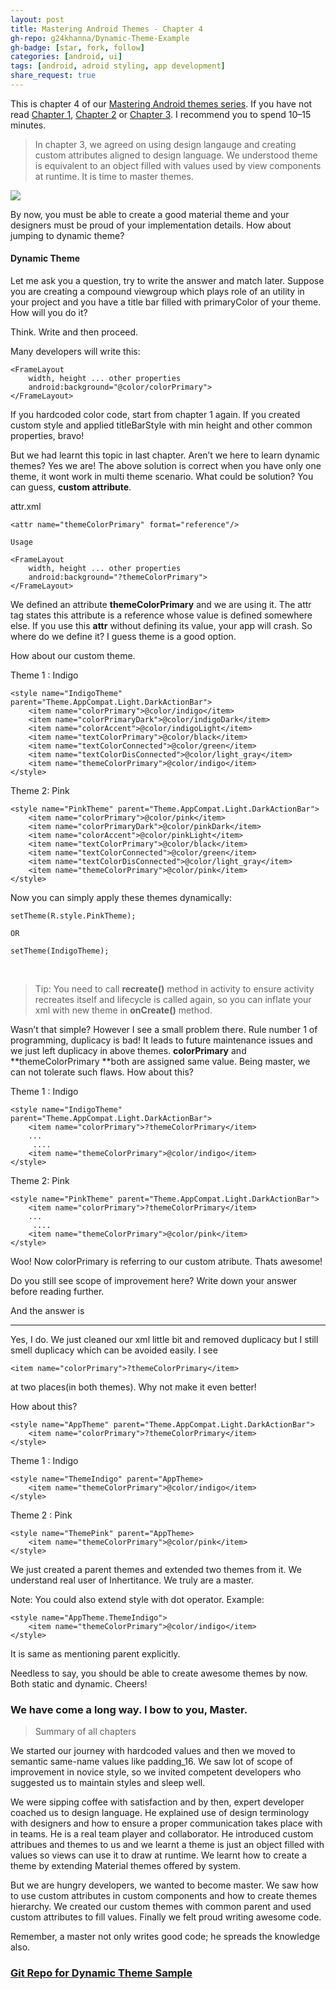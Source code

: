 ```yaml
---
layout: post
title: Mastering Android Themes - Chapter 4
gh-repo: g24khanna/Dynamic-Theme-Example
gh-badge: [star, fork, follow]
categories: [android, ui]
tags: [android, adroid styling, app development]
share_request: true
---
```


This is chapter 4 of our [Mastering Android themes series](/blogs/android/mastering-android-themes). If you have not read
[Chapter 1](/blogs/android/ui/mastering-android-themes-chapter-1),
[Chapter 2](/blogs/android/ui/mastering-android-themes-chapter-2)
or [Chapter 3](/blogs/android/ui/mastering-android-themes-chapter-3).
I recommend you to spend 10–15 minutes.

> In chapter 3, we agreed on using design langauge and creating custom attributes
> aligned to design language. We understood theme is equivalent to an object
filled with values used by view components at runtime. It is time to master
themes.

![](https://cdn-images-1.medium.com/max/1600/1*Qjptdilv42CsLCrnoO_YaA.gif)

By now, you must be able to create a good material theme and your designers must
be proud of your implementation details. How about jumping to dynamic theme?

#### Dynamic Theme

Let me ask you a question, try to write the answer and match later. Suppose you
are creating a compound viewgroup which plays role of an utility in your project
and you have a title bar filled with primaryColor of your theme. How will you do
it?

Think. Write and then proceed.

Many developers will write this:

```
<FrameLayout 
    width, height ... other properties
    android:background="@color/colorPrimary">
</FrameLayout>
```

If you hardcoded color code, start from chapter 1 again. If you created custom
style and applied titleBarStyle with min height and other common properties,
bravo!

But we had learnt this topic in last chapter. Aren’t we here to learn dynamic
themes? Yes we are! The above solution is correct when you have only one theme,
it wont work in multi theme scenario. What could be solution? You can guess,
**custom attribute**.

attr.xml
```
<attr name="themeColorPrimary" format="reference"/>

Usage

<FrameLayout
    width, height ... other properties
    android:background="?themeColorPrimary">
</FrameLayout>
```

We defined an attribute **themeColorPrimary** and we are using it. The attr tag
states this attribute is a reference whose value is defined somewhere else. If
you use this **attr** without defining its value, your app will crash. So where
do we define it? I guess theme is a good option.

How about our custom theme.

Theme 1 : Indigo
```
<style name="IndigoTheme" parent="Theme.AppCompat.Light.DarkActionBar">
    <item name="colorPrimary">@color/indigo</item>
    <item name="colorPrimaryDark">@color/indigoDark</item>
    <item name="colorAccent">@color/indigoLight</item>
    <item name="textColorPrimary">@color/black</item>
    <item name="textColorConnected">@color/green</item>
    <item name="textColorDisConnected">@color/light_gray</item>    
    <item name="themeColorPrimary">@color/indigo</item>
</style>
```

Theme 2: Pink
```
<style name="PinkTheme" parent="Theme.AppCompat.Light.DarkActionBar">
    <item name="colorPrimary">@color/pink</item>
    <item name="colorPrimaryDark">@color/pinkDark</item>
    <item name="colorAccent">@color/pinkLight</item>
    <item name="textColorPrimary">@color/black</item>
    <item name="textColorConnected">@color/green</item>
    <item name="textColorDisConnected">@color/light_gray</item>    
    <item name="themeColorPrimary">@color/pink</item>
</style>
```
Now you can simply apply these themes dynamically:

```
setTheme(R.style.PinkTheme);

OR

setTheme(IndigoTheme);
```
<br/>

> Tip: You need to call **recreate()** method in activity to ensure activity
> recreates itself and lifecycle is called again, so you can inflate your xml with
new theme in **onCreate()** method.

Wasn’t that simple? However I see a small problem there. Rule number 1 of
programming, duplicacy is bad! It leads to future maintenance issues and we just
left duplicacy in above themes. **colorPrimary** and **themeColorPrimary **both
are assigned same value. Being master, we can not tolerate such flaws. How about
this?

Theme 1 : Indigo
```
<style name="IndigoTheme" parent="Theme.AppCompat.Light.DarkActionBar">
    <item name="colorPrimary">?themeColorPrimary</item>
    ...
     ....
    <item name="themeColorPrimary">@color/indigo</item>
</style>
```

Theme 2: Pink
```
<style name="PinkTheme" parent="Theme.AppCompat.Light.DarkActionBar">
    <item name="colorPrimary">?themeColorPrimary</item>
    ...
     ....
    <item name="themeColorPrimary">@color/pink</item>
</style>
```
Woo! Now colorPrimary is referring to our custom atribute. Thats awesome!

Do you still see scope of improvement here? Write down your answer before
reading further.

And the answer is

*****

Yes, I do. We just cleaned our xml little bit and removed duplicacy but I still
smell duplicacy which can be avoided easily. I see

```
<item name="colorPrimary">?themeColorPrimary</item>
```

at two places(in both themes). Why not make it even better!

How about this?
```
<style name="AppTheme" parent="Theme.AppCompat.Light.DarkActionBar">
    <item name="colorPrimary">?themeColorPrimary</item>
</style>
```

Theme 1 : Indigo
```
<style name="ThemeIndigo" parent="AppTheme>
    <item name="themeColorPrimary">@color/indigo</item>
</style>
```

Theme 2 : Pink
```
<style name="ThemePink" parent="AppTheme>
    <item name="themeColorPrimary">@color/pink</item>
</style>
```

We just created a parent themes and extended two themes from it. We understand
real user of Inhertitance. We truly are a master.

Note: You could also extend style with dot operator. Example:
```
<style name="AppTheme.ThemeIndigo">
    <item name="themeColorPrimary">@color/indigo</item>
</style>
```

It is same as mentioning parent explicitly.

Needless to say, you should be able to create awesome themes by now. Both static
and dynamic. Cheers!

### We have come a long way. I bow to you, Master.

> Summary of all chapters

We started our journey with hardcoded values and then we moved to semantic
same-name values like padding_16. We saw lot of scope of improvement in novice
style, so we invited competent developers who suggested us to maintain styles
and sleep well.

We were sipping coffee with satisfaction and by then, expert developer coached
us to design language. He explained use of design terminology with designers and
how to ensure a proper communication takes place with in teams. He is a real
team player and collaborator. He introduced custom attribues and themes to us
and we learnt a theme is just an object filled with values so views can use it
to draw at runtime. We learnt how to create a theme by extending Material themes
offered by system.

But we are hungry developers, we wanted to become master. We saw how to use
custom attributes in custom components and how to create themes hierarchy. We
created our custom themes with common parent and used custom attributes to fill
values. Finally we felt proud writing awesome code.

Remember, a master not only writes good code; he spreads the knowledge also.

### [Git Repo for Dynamic Theme Sample](https://github.com/g24khanna/Dynamic-Theme-Example.git)